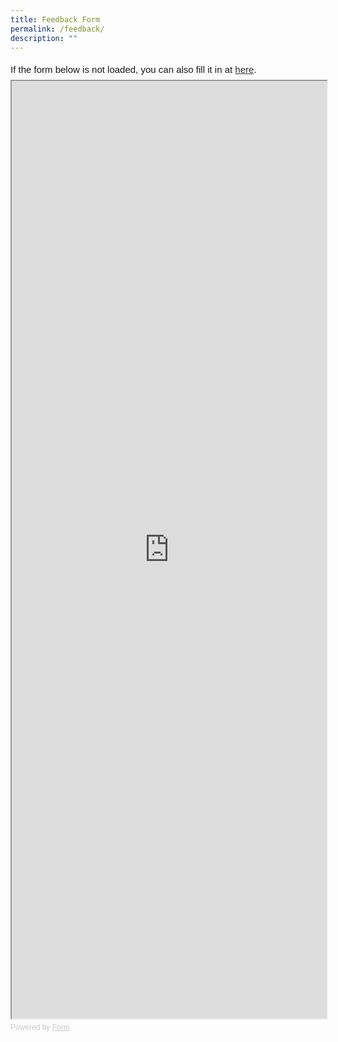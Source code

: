 ```yaml
---
title: Feedback Form
permalink: /feedback/
description: ""
---
```

<div style="font-family: Sans-Serif;
    font-size: 15px;
    color: #000;
    opacity: 0.9;
    padding-top: 5px;
    padding-bottom: 8px;">
  If the form below is not loaded, you can also fill it in at
  <a href="https://form.gov.sg/62e8e68d9b241b001207dbdf">here</a>.
</div>

<iframe style="width: 100%; height: 1500px" src="https://form.gov.sg/62e8e68d9b241b001207dbdf" id="iframe"></iframe>

<div style="font-family: Sans-Serif;
    font-size: 12px;
    color: #999;
    opacity: 0.5;
    padding-top: 5px;">
  Powered by <a style="color: #999" href="https://form.gov.sg">Form</a>
</div>